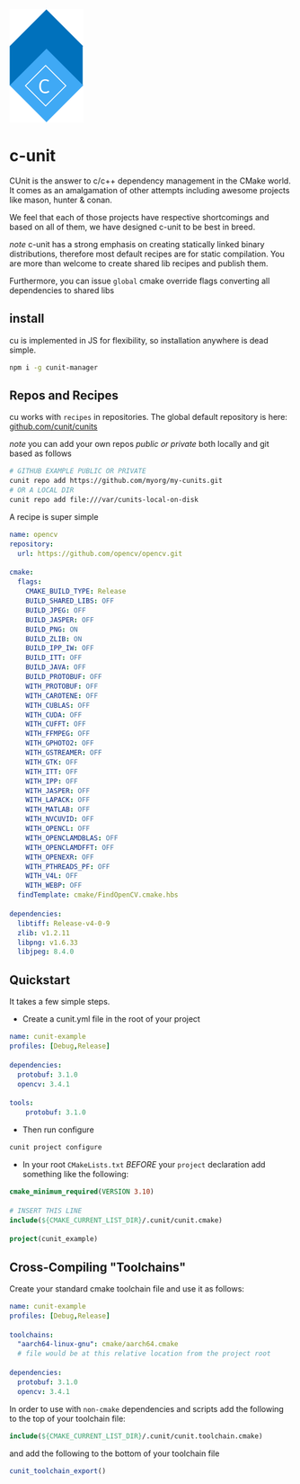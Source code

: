 ![logo](art/logo.png)

# c-unit

CUnit is the answer to c/c++ dependency management
in the CMake world.  It comes as an
amalgamation of other attempts including
awesome projects like mason, hunter & conan.

We feel that each of those projects have respective
shortcomings and based on all of them, we have
designed c-unit to be best in breed.

_note_ c-unit has a strong emphasis on creating statically
linked binary distributions, therefore most default recipes
are for static compilation.  You are more than welcome
to create shared lib recipes and publish them.

Furthermore, you can issue `global` cmake override flags converting
all dependencies to shared libs 

## install

cu is implemented in JS for flexibility, so installation 
anywhere is dead simple.

```bash
npm i -g cunit-manager
```

## Repos and Recipes

cu works with `recipes` in repositories.  The global default repository is here: 
[github.com/cunit/cunits](http://github.com/cunit/cunits)

_note_ you can add your own repos *public or private* both locally and git based as follows

```bash
# GITHUB EXAMPLE PUBLIC OR PRIVATE
cunit repo add https://github.com/myorg/my-cunits.git
# OR A LOCAL DIR
cunit repo add file:///var/cunits-local-on-disk
```

A recipe is super simple
```yaml
name: opencv
repository: 
  url: https://github.com/opencv/opencv.git

cmake:
  flags:
    CMAKE_BUILD_TYPE: Release
    BUILD_SHARED_LIBS: OFF
    BUILD_JPEG: OFF
    BUILD_JASPER: OFF
    BUILD_PNG: ON
    BUILD_ZLIB: ON
    BUILD_IPP_IW: OFF
    BUILD_ITT: OFF
    BUILD_JAVA: OFF
    BUILD_PROTOBUF: OFF
    WITH_PROTOBUF: OFF
    WITH_CAROTENE: OFF
    WITH_CUBLAS: OFF
    WITH_CUDA: OFF
    WITH_CUFFT: OFF
    WITH_FFMPEG: OFF
    WITH_GPHOTO2: OFF
    WITH_GSTREAMER: OFF
    WITH_GTK: OFF
    WITH_ITT: OFF
    WITH_IPP: OFF
    WITH_JASPER: OFF
    WITH_LAPACK: OFF
    WITH_MATLAB: OFF
    WITH_NVCUVID: OFF
    WITH_OPENCL: OFF
    WITH_OPENCLAMDBLAS: OFF
    WITH_OPENCLAMDFFT: OFF
    WITH_OPENEXR: OFF
    WITH_PTHREADS_PF: OFF
    WITH_V4L: OFF
    WITH_WEBP: OFF
  findTemplate: cmake/FindOpenCV.cmake.hbs

dependencies:
  libtiff: Release-v4-0-9
  zlib: v1.2.11
  libpng: v1.6.33
  libjpeg: 8.4.0
```

## Quickstart

It takes a few simple steps.

* Create a cunit.yml file in the root of your project

```yaml
name: cunit-example
profiles: [Debug,Release]

dependencies:
  protobuf: 3.1.0
  opencv: 3.4.1

tools:
	protobuf: 3.1.0
```

* Then run configure

```bash
cunit project configure
```

* In your root `CMakeLists.txt` *BEFORE* your `project` declaration 
add something like the following:

```cmake
cmake_minimum_required(VERSION 3.10)

# INSERT THIS LINE
include(${CMAKE_CURRENT_LIST_DIR}/.cunit/cunit.cmake)

project(cunit_example)
```

## Cross-Compiling "Toolchains"

Create your standard cmake toolchain file and
use it as follows:

```yaml
name: cunit-example
profiles: [Debug,Release]

toolchains:
  "aarch64-linux-gnu": cmake/aarch64.cmake 
  # file would be at this relative location from the project root

dependencies:
  protobuf: 3.1.0
  opencv: 3.4.1

```

In order to use with `non-cmake` dependencies and scripts
add the following to the top of your toolchain file:

```cmake
include(${CMAKE_CURRENT_LIST_DIR}/.cunit/cunit.toolchain.cmake)
```

and add the following to the bottom of your toolchain file

```cmake
cunit_toolchain_export()
```